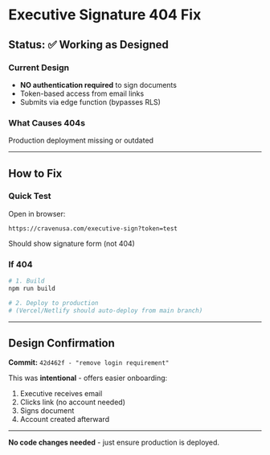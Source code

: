 # Executive Signature 404 Fix

## Status: ✅ **Working as Designed**

### Current Design
- **NO authentication required** to sign documents
- Token-based access from email links
- Submits via edge function (bypasses RLS)

### What Causes 404s
Production deployment missing or outdated

---

## How to Fix

### Quick Test
Open in browser:
```
https://cravenusa.com/executive-sign?token=test
```

Should show signature form (not 404)

### If 404
```bash
# 1. Build
npm run build

# 2. Deploy to production
# (Vercel/Netlify should auto-deploy from main branch)
```

---

## Design Confirmation

**Commit:** `42d462f - "remove login requirement"`

This was **intentional** - offers easier onboarding:
1. Executive receives email
2. Clicks link (no account needed)
3. Signs document
4. Account created afterward

---

**No code changes needed** - just ensure production is deployed.

